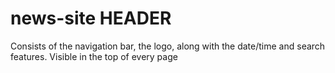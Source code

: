 # news-site HEADER

Consists of the navigation bar, the logo, along with the date/time and search features. Visible in the top of every page
